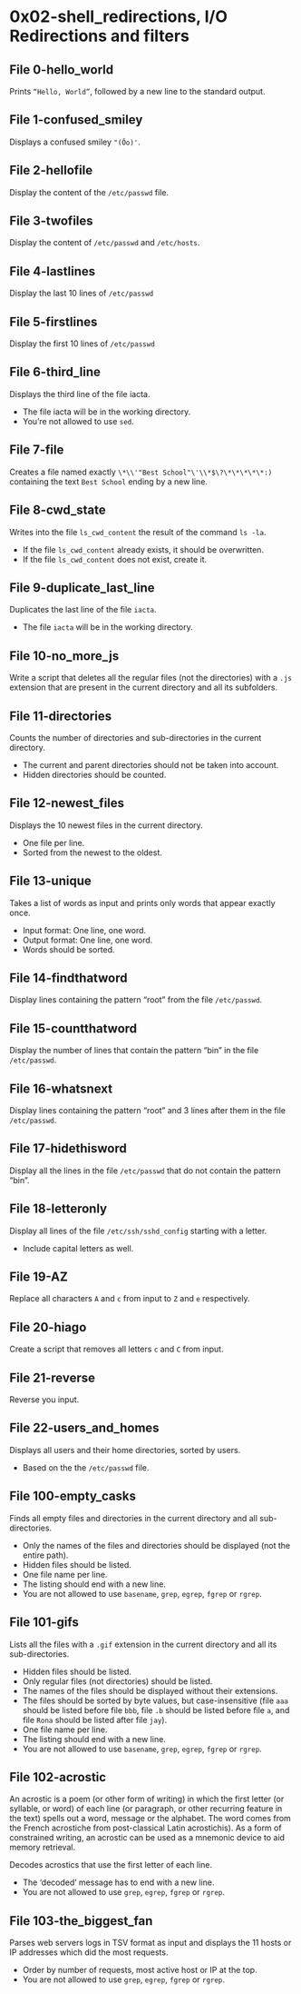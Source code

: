# 0x02-shell_redirections, I/O Redirections and filters

## File 0-hello_world
Prints `“Hello, World”`, followed by a new line to the standard output.

## File 1-confused_smiley 
Displays a confused smiley `"(Ôo)'`.

## File 2-hellofile 
Display the content of the `/etc/passwd` file.

## File 3-twofiles
Display the content of `/etc/passwd` and `/etc/hosts`.

## File 4-lastlines
Display the last 10 lines of `/etc/passwd`

## File 5-firstlines
Display the first 10 lines of `/etc/passwd`

## File 6-third_line
Displays the third line of the file iacta.
- The file iacta will be in the working directory.
- You’re not allowed to use `sed`.

## File 7-file
Creates a file named exactly `\*\\'"Best School"\'\\*$\?\*\*\*\*\*:)` containing the text `Best School` ending by a new line.

## File 8-cwd_state
Writes into the file `ls_cwd_content` the result of the command `ls -la`. 
- If the file `ls_cwd_content` already exists, it should be overwritten.
- If the file `ls_cwd_content` does not exist, create it.

## File 9-duplicate_last_line
Duplicates the last line of the file `iacta`.
- The file `iacta` will be in the working directory.

## File 10-no_more_js
Write a script that deletes all the regular files (not the directories) with a `.js` extension that are present in the current directory and all its subfolders.

## File 11-directories
Counts the number of directories and sub-directories in the current directory.
- The current and parent directories should not be taken into account.
- Hidden directories should be counted.

## File 12-newest_files
Displays the 10 newest files in the current directory.
- One file per line.
- Sorted from the newest to the oldest.

## File 13-unique
Takes a list of words as input and prints only words that appear exactly once.

- Input format: One line, one word.
- Output format: One line, one word.
- Words should be sorted.

## File 14-findthatword
Display lines containing the pattern “root” from the file `/etc/passwd`.

## File 15-countthatword
Display the number of lines that contain the pattern “bin” in the file `/etc/passwd`.

## File 16-whatsnext
Display lines containing the pattern “root” and 3 lines after them in the file `/etc/passwd`.

## File 17-hidethisword
Display all the lines in the file `/etc/passwd` that do not contain the pattern “bin”.

## File 18-letteronly
Display all lines of the file `/etc/ssh/sshd_config` starting with a letter.
- Include capital letters as well.

## File 19-AZ
Replace all characters `A` and `c` from input to `Z` and `e` respectively.

## File 20-hiago
Create a script that removes all letters `c` and `C` from input.

## File 21-reverse
Reverse you input.

## File 22-users_and_homes
Displays all users and their home directories, sorted by users.
- Based on the the `/etc/passwd` file.


## File 100-empty_casks
Finds all empty files and directories in the current directory and all sub-directories.
- Only the names of the files and directories should be displayed (not the entire path).
- Hidden files should be listed.
- One file name per line.
- The listing should end with a new line.
- You are not allowed to use `basename`, `grep`, `egrep`, 	`fgrep` or `rgrep`.

## File 101-gifs
Lists all the files with a `.gif` extension in the current directory and all its sub-directories.
- Hidden files should be listed.
- Only regular files (not directories) should be listed.
- The names of the files should be displayed without their extensions.
- The files should be sorted by byte values, but case-insensitive (file `aaa` should be listed before file `bbb`, file `.b` should be listed before file `a`, and file `Rona` should be listed after file `jay`).
- One file name per line.
- The listing should end with a new line.
- You are not allowed to use `basename`, `grep`, `egrep`, 	`fgrep` or `rgrep`.

## File 102-acrostic
An acrostic is a poem (or other form of writing) in which the first letter (or syllable, or word) of each line (or paragraph, or other recurring feature in the text) spells out a word, message or the alphabet. The word comes from the French acrostiche from post-classical Latin acrostichis). As a form of constrained writing, an acrostic can be used as a mnemonic device to aid memory retrieval.

Decodes acrostics that use the first letter of each line.
- The ‘decoded’ message has to end with a new line.
- You are not allowed to use `grep`, `egrep`, `fgrep` or `rgrep`.

## File 103-the_biggest_fan
Parses web servers logs in TSV format as input and displays the 11 hosts or IP addresses which did the most requests.
- Order by number of requests, most active host or IP at the top.
- You are not allowed to use `grep`, `egrep`, `fgrep` or `rgrep`.